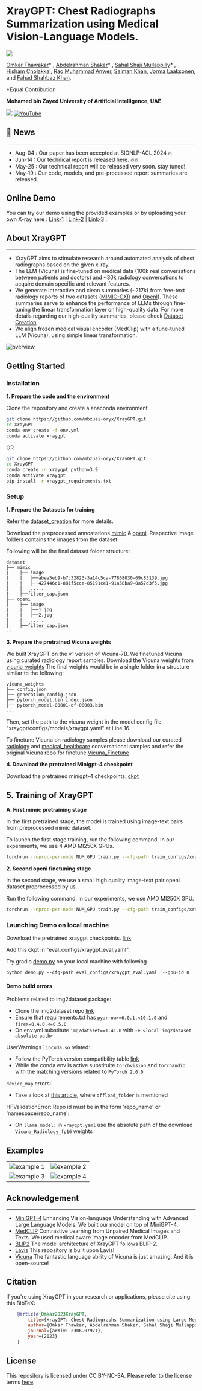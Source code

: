 # XrayGPT: Chest Radiographs Summarization using Medical Vision-Language Models.
![](https://i.imgur.com/waxVImv.png)

[Omkar Thawakar](https://omkarthawakar.github.io/)* , [Abdelrahman Shaker](https://amshaker.github.io/)* , [Sahal Shaji Mullappilly](https://scholar.google.com/citations?user=LJWxVpUAAAAJ&hl=en)* , [Hisham Cholakkal](https://scholar.google.com/citations?hl=en&user=bZ3YBRcAAAAJ), [Rao Muhammad Anwer](https://scholar.google.com/citations?hl=en&authuser=1&user=_KlvMVoAAAAJ), [Salman Khan](https://salman-h-khan.github.io/), [Jorma Laaksonen](https://scholar.google.com/citations?user=qQP6WXIAAAAJ&hl=en), and [Fahad Shahbaz Khan](https://scholar.google.es/citations?user=zvaeYnUAAAAJ&hl=en). 

*Equal Contribution

**Mohamed bin Zayed University of Artificial Intelligence, UAE**

<a href='#'><img src='https://img.shields.io/badge/Project-Page-Green'></a> [![YouTube](https://badges.aleen42.com/src/youtube.svg)](https://youtu.be/-zzq7bzbUuY)


## :rocket: News
<hr>

+ Aug-04 : Our paper has been accepted at BIONLP-ACL 2024 :fire:
+ Jun-14 : Our technical report is released [here](https://arxiv.org/abs/2306.07971). :fire::fire:
+ May-25 : Our technical report will be released very soon. stay tuned!.
+ May-19 : Our code, models, and pre-processed report summaries are released.


## Online Demo
You can try our demo using the provided examples or by uploading your own X-ray here : [Link-1](https://e764abfa8fdc8ad0c8.gradio.live) | [Link-2](https://61adec76d380025b25.gradio.live) | [Link-3](https://c1a70c1631c7cc54cd.gradio.live) .


## About XrayGPT
<hr>

+ XrayGPT aims to stimulate research around automated analysis of chest radiographs based on the given x-ray. 
+ The LLM (Vicuna) is fine-tuned on medical data (100k real conversations between patients and doctors) and ~30k radiology conversations to acquire domain specific and relevant features. 
+ We generate interactive and clean summaries (~217k) from free-text radiology reports of two datasets ([MIMIC-CXR](https://physionet.org/content/mimic-cxr-jpg/2.0.0/) and [OpenI](https://openi.nlm.nih.gov/faq#collection)). These summaries serve to enhance the performance of LLMs through fine-tuning the linear transformation layer on high-quality data. For more details regarding our high-quality summaries, please check [Dataset Creation](README-DATASET.md).
+ We align frozen medical visual encoder (MedClip) with a fune-tuned LLM (Vicuna), using simple linear transformation.

![overview](images/Overall_architecture_V3.gif)


## Getting Started
### Installation

**1. Prepare the code and the environment**

Clone the repository and create a anaconda environment

```bash
git clone https://github.com/mbzuai-oryx/XrayGPT.git
cd XrayGPT
conda env create -f env.yml
conda activate xraygpt
```
OR 
```bash
git clone https://github.com/mbzuai-oryx/XrayGPT.git
cd XrayGPT
conda create -n xraygpt python=3.9
conda activate xraygpt
pip install -r xraygpt_requirements.txt
```

### Setup

**1. Prepare the Datasets for training**

Refer the [dataset_creation](README-DATASET.md) for more details.


Download the preprocessed annoatations [mimic](https://mbzuaiac-my.sharepoint.com/:u:/g/personal/omkar_thawakar_mbzuai_ac_ae/EZ6500itBIVMnD7sUztdMQMBVWVe7fuF7ta4FV78hpGSwg?e=wyL7Z7) & [openi](https://mbzuaiac-my.sharepoint.com/:u:/g/personal/omkar_thawakar_mbzuai_ac_ae/EVYGprPyzdhOjFlQ2aNJbykBj49SwTGBYmC1uJ7TMswaVQ?e=qdqS8U).
Respective image folders contains the images from the dataset.

Following will be the final dataset folder structure:

```
dataset
├── mimic
|    ├── image
|    |   ├──abea5eb9-b7c32823-3a14c5ca-77868030-69c83139.jpg
|    |   ├──427446c1-881f5cce-85191ce1-91a58ba9-0a57d3f5.jpg
|    |   .....
|    ├──filter_cap.json
├── openi
|    ├── image
|    |   ├──1.jpg
|    |   ├──2.jpg
|    |   .....
|    ├──filter_cap.json
...   
```

**3. Prepare the pretrained Vicuna weights**

We built XrayGPT on the v1 versoin of Vicuna-7B.
We finetuned Vicuna using curated radiology report samples. 
Download the Vicuna weights from [vicuna_weights](https://mbzuaiac-my.sharepoint.com/:u:/g/personal/omkar_thawakar_mbzuai_ac_ae/EWoMYn3x7sdEnM2CdJRwWZgBCkMpLM03bk4GR5W0b3KIQQ?e=q6hEBz)
The final weights would be in a single folder in a structure similar to the following:

```
vicuna_weights
├── config.json
├── generation_config.json
├── pytorch_model.bin.index.json
├── pytorch_model-00001-of-00003.bin
...   
```

Then, set the path to the vicuna weight in the model config file "xraygpt/configs/models/xraygpt.yaml" at Line 16.

To finetune Vicuna on radiology samples please download our curated [radiology](https://mbzuaiac-my.sharepoint.com/:u:/g/personal/omkar_thawakar_mbzuai_ac_ae/EXsChX3eN_lJgcrV2fLUU0QBQalFkDtp-mlHNixta_hc4w) and [medical_healthcare](https://mbzuaiac-my.sharepoint.com/:u:/g/personal/omkar_thawakar_mbzuai_ac_ae/Ecm7-uxj045DhHqZTSBsZi4B2Ld77tE-uB7SvvmLNmCW1Q?e=t5YLgi) conversational samples and refer the original Vicuna repo for finetune.[Vicuna_Finetune](https://github.com/lm-sys/FastChat#fine-tuning)

**4. Download the pretrained Minigpt-4 checkpoint**

Download the pretrained minigpt-4 checkpoints. [ckpt](https://drive.google.com/file/d/1RY9jV0dyqLX-o38LrumkKRh6Jtaop58R/view?pli=1)


## 5. Training of XrayGPT

**A. First mimic pretraining stage**

In the first pretrained stage, the model is trained using image-text pairs from preprocessed mimic dataset.

To launch the first stage training, run the following command. In our experiments, we use 4 AMD MI250X GPUs. 

```bash
torchrun --nproc-per-node NUM_GPU train.py --cfg-path train_configs/xraygpt_mimic_pretrain.yaml
```

**2. Second openi finetuning stage**

In the second stage, we use a small high quality image-text pair openi dataset preprocessed by us.

Run the following command. In our experiments, we use AMD MI250X GPU.

```bash
torchrun --nproc-per-node NUM_GPU train.py --cfg-path train_configs/xraygpt_openi_finetune.yaml
```

### Launching Demo on local machine


Download the pretrained xraygpt checkpoints. [link](https://mbzuaiac-my.sharepoint.com/:u:/g/personal/omkar_thawakar_mbzuai_ac_ae/EbGJZmueJkFAstU965buWs8B7T8tLcks7N-P79gsExRH0Q?e=mVASdV)

Add this ckpt in "eval_configs/xraygpt_eval.yaml".

Try gradio [demo.py](demo.py) on your local machine with following

```
python demo.py --cfg-path eval_configs/xraygpt_eval.yaml  --gpu-id 0
```

#### Demo build errors
Problems related to img2dataset package:
- Clone the img2dataset repo [link](https://github.com/rom1504/img2dataset)
- Ensure that requirements.txt has `pyarrow>=6.0.1,<10.1.0` and `fire>=0.4.0,<=0.5.0`
- On env.yml substitute `img2dataset==1.41.0` with `-e <local img2dataset absolute path>`

UserWarnings `libcuda.so` related:
- Follow the PyTorch version compatibility table [link](https://github.com/pytorch/pytorch/wiki/PyTorch-Versions)
- While the conda env is active substituite `torchvision` and `torchaudio` with the matching versions related to `PyTorch 2.0.0`

`device_map` errors:
- Take a look at [this article](https://huggingface.co/blog/accelerate-large-models#sharding-state-dicts), where `offload_folder` is mentioned

HFValidationError: Repo id must be in the form 'repo_name' or 'namespace/repo_name':
- On `llama_model:` in `xraygpt.yaml` use the absolute path of the download `Vicuna_Radiology_fp16` weights

## Examples
  |   |   |
:-------------------------:|:-------------------------:
![example 1](images/image1.jpg) |  ![example 2](images/image2.jpg)
![example 3](images/image3.jpg)  |  ![example 4](images/image4.jpg)


## Acknowledgement
<hr>

+ [MiniGPT-4](https://minigpt-4.github.io) Enhancing Vision-language Understanding with Advanced Large Language Models. We built our model on top of MiniGPT-4. 
+ [MedCLIP](https://github.com/RyanWangZf/MedCLIP) Contrastive Learning from Unpaired Medical Images and Texts. We used medical aware image encoder from MedCLIP.
+ [BLIP2](https://huggingface.co/docs/transformers/main/model_doc/blip-2) The model architecture of XrayGPT follows BLIP-2. 
+ [Lavis](https://github.com/salesforce/LAVIS) This repository is built upon Lavis!
+ [Vicuna](https://github.com/lm-sys/FastChat) The fantastic language ability of Vicuna is just amazing. And it is open-source!

## Citation
If you're using XrayGPT in your research or applications, please cite using this BibTeX:
```bibtex
    @article{Omkar2023XrayGPT,
        title={XrayGPT: Chest Radiographs Summarization using Large Medical Vision-Language Models},
        author={Omkar Thawkar, Abdelrahman Shaker, Sahal Shaji Mullappilly, Hisham Cholakkal, Rao Muhammad Anwer, Salman Khan, Jorma Laaksonen and Fahad Shahbaz Khan},
        journal={arXiv: 2306.07971},
        year={2023}
    }
```

## License
This repository is licensed under CC BY-NC-SA. Please refer to the license terms [here](https://creativecommons.org/licenses/by-nc-sa/4.0/).
